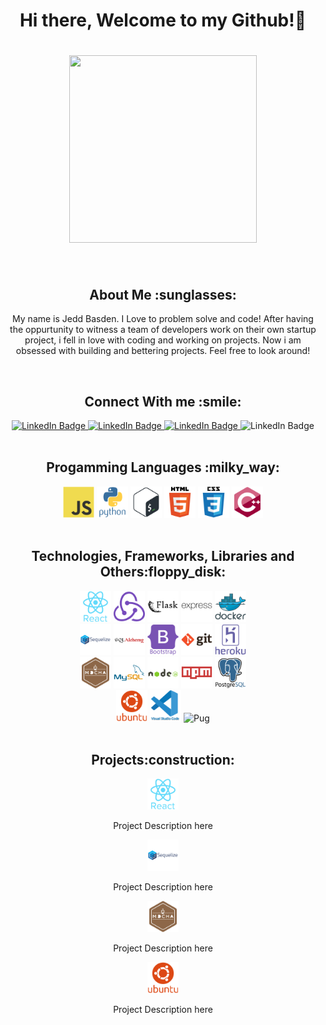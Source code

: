 <h1 align="center">Hi there, Welcome to my Github!👋<h1> 
<div id="header" align="center">
  <img src="https://media.giphy.com/media/3oKIPnAiaMCws8nOsE/giphy.gif" width="300" height="300"/>
</div>  
  <br/>
<h2 align="center"> About Me :sunglasses:</h2>
  
<p align="center">My name is Jedd Basden. I Love to problem solve and code! After having the oppurtunity to witness a team of developers work on their own startup project, i fell in love with coding and working on projects. Now i am obsessed with building and bettering projects. Feel free to look around!</p>

<br/>
  
<h2 align="center"> Connect With me :smile:</h2>
  <div align="center">
    <a href="https://www.linkedin.com/in/jeddbasden/">
      <img src="https://img.shields.io/badge/LinkedIn-blue?logo=linkedin&logoColor=white&style=for-the-badge" alt="LinkedIn Badge"/>
    </a>
    <a href="https://angel.co/u/jedd-basden">
      <img src="https://img.shields.io/badge/angellist-white?logo=angellist&logoColor=black&style=for-the-badge" alt="LinkedIn Badge"/>
    </a>
    <a href="https://jeddbasden.github.io/about.html">
      <img src="https://img.shields.io/badge/portfolio-black?logo=&logoColor=white&style=for-the-badge" alt="LinkedIn Badge"/>
    </a>
      <img src="https://img.shields.io/badge/Yasuke%234992-purple?logo=discord&logoColor=white&style=for-the-badge" alt="LinkedIn Badge"/>
  </div>
<br/>
  
  <h2 align="center">Progamming Languages :milky_way:</h2>
   <div align="center">
     <img src="https://github.com/devicons/devicon/blob/master/icons/javascript/javascript-original.svg" height="50" width="50" alt="Javascript"/>
     <img src="https://github.com/devicons/devicon/blob/master/icons/python/python-original-wordmark.svg" height="50" width="50" alt="Python"/>
     <img src="https://github.com/devicons/devicon/blob/master/icons/bash/bash-original.svg" height="50" width="50" alt="Bash"/>
     <img src="https://github.com/devicons/devicon/blob/master/icons/html5/html5-original-wordmark.svg" height="50" width="50" alt="HTML"/>
     <img src="https://github.com/devicons/devicon/blob/master/icons/css3/css3-original-wordmark.svg" height="50" width="50" alt="CSS"/>
     <img src="https://github.com/devicons/devicon/blob/master/icons/cplusplus/cplusplus-original.svg" height="50" width="50" alt="C++"/>
   </div>

<br/>

 <h2 align="center"> Technologies, Frameworks, Libraries and Others:floppy_disk:</h2>
  <div align="center">
    <img src="https://github.com/devicons/devicon/blob/master/icons/react/react-original-wordmark.svg" height="50" weight="50" alt="React" />
    <img src="https://github.com/devicons/devicon/blob/master/icons/redux/redux-original.svg" height="50" weight="50" alt="Redux" />
    <img src="https://github.com/devicons/devicon/blob/master/icons/flask/flask-original-wordmark.svg" height="50" weight="50" alt="Flask" />
    <img src="https://github.com/devicons/devicon/blob/master/icons/express/express-original-wordmark.svg" height="50" weight="50" alt="Express" />
    <img src="https://github.com/devicons/devicon/blob/master/icons/docker/docker-original-wordmark.svg" height="50" weight="50" alt="Docker" />
  </div>
  <div align="center">
    <img src="https://github.com/devicons/devicon/blob/master/icons/sequelize/sequelize-original-wordmark.svg" height="50" weight="50" alt="Sequelize" />
    <img src="https://github.com/devicons/devicon/blob/master/icons/sqlalchemy/sqlalchemy-original-wordmark.svg" height="50" weight="50" alt="SqlAlchemy" />
    <img src="https://github.com/devicons/devicon/blob/master/icons/bootstrap/bootstrap-plain-wordmark.svg" height="50" weight="50" alt="Bootstrap" />
    <img src="https://github.com/devicons/devicon/blob/master/icons/git/git-original-wordmark.svg" height="50" weight="50" alt="Git" />
    <img src="https://github.com/devicons/devicon/blob/master/icons/heroku/heroku-original-wordmark.svg" height="50" weight="50" alt="Heroku" />
  </div>
  <div align="center">
    <img src="https://github.com/devicons/devicon/blob/master/icons/mocha/mocha-plain.svg" height="50" weight="50" alt="Mocha" />
    <img src="https://github.com/devicons/devicon/blob/master/icons/mysql/mysql-original-wordmark.svg" height="50" weight="50" alt="Sql" />
    <img src="https://github.com/devicons/devicon/blob/master/icons/nodejs/nodejs-original-wordmark.svg" height="50" weight="50" alt="Node" />
    <img src="https://github.com/devicons/devicon/blob/master/icons/npm/npm-original-wordmark.svg" height="50" weight="50" alt="NPM" />
    <img src="https://github.com/devicons/devicon/blob/master/icons/postgresql/postgresql-original-wordmark.svg" height="50" weight="50" alt="PostgresQl" />
  </div>
  <div align="center">
    <img src="https://github.com/devicons/devicon/blob/master/icons/ubuntu/ubuntu-plain-wordmark.svg" height="50" weight="50" alt="Ubuntu" />
    <img src="https://github.com/devicons/devicon/blob/master/icons/vscode/vscode-original-wordmark.svg" height="50" weight="50" alt="VScode" />
    <img src="https://cdn.dribbble.com/users/1057/screenshots/5978248/pug_1x.jpg" height="50" weight="50" alt="Pug" />
  </div>
  
  <br/>
  
  <h2 align="center"> Projects:construction:</h2>
  
<div align="center">
    <img src="https://github.com/devicons/devicon/blob/master/icons/react/react-original-wordmark.svg" height="50" weight="50" alt="React" />
    <p>Project Description here</p>
  </div>
  <div align="center">
    <img src="https://github.com/devicons/devicon/blob/master/icons/sequelize/sequelize-original-wordmark.svg" height="50" weight="50" alt="Sequelize" />
    <p>Project Description here</p>
  </div>
  <div align="center">
    <img src="https://github.com/devicons/devicon/blob/master/icons/mocha/mocha-plain.svg" height="50" weight="50" alt="Mocha" />
    <p>Project Description here</p>
  </div>
  <div align="center">
    <img src="https://github.com/devicons/devicon/blob/master/icons/ubuntu/ubuntu-plain-wordmark.svg" height="50" weight="50" alt="Ubuntu" />
    <p>Project Description here</p>
  </div>
